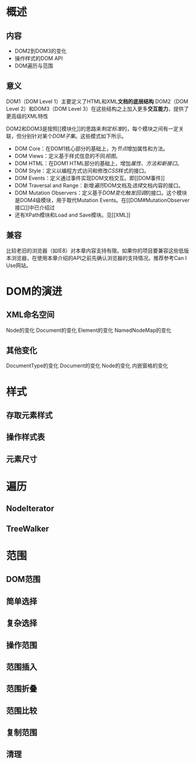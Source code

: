 # 概述
## 内容
- DOM2到DOM3的变化
- 操作样式的DOM API
- DOM遍历与范围
## 意义
DOM1（DOM Level 1）主要定义了HTML和XML**文档的底层结构** 
DOM2（DOM Level 2）和DOM3（DOM Level 3）在这些结构之上加入更多**交互能力**，提供了更高级的XML特性

DOM2和DOM3是按照[[模块化]]的思路来*制定标准*的，每个模块之间有一定关联，但分别针对某个*DOM子集*。这些模式如下所示。
- DOM Core：在DOM1核心部分的基础上，为*节点*增加属性和方法。
- DOM Views：定义基于样式信息的不同*视图*。
- DOM HTML：在DOM1 HTML部分的基础上，增加*属性、方法和新接口*。
- DOM Style：定义以编程方式访问和修改*CSS*样式的接口。
- DOM Events：定义通过事件实现DOM文档交互。即[[DOM事件]] 
- DOM Traversal and Range：新增*遍历*DOM文档及*选择*文档内容的接口。
- DOM Mutation Observers：定义基于*DOM变化触发回调*的接口。这个模块是DOM4级模块，用于取代Mutation Events。在[[DOM#MutationObserver接口]]中已介绍过
- 还有XPath模块和Load and Save模块。见[[XML]] 
## 兼容
比较老旧的浏览器（如IE8）对本章内容支持有限。如果你的项目要兼容这些低版本浏览器，在使用本章介绍的API之前先确认浏览器的支持情况。推荐参考Can I Use网站。
# DOM的演进
## XML命名空间
Node的变化
Document的变化
Element的变化
NamedNodeMap的变化
## 其他变化
DocumentType的变化
Document的变化
Node的变化
内嵌窗格的变化
# 样式
## 存取元素样式
## 操作样式表
## 元素尺寸
# 遍历
## NodeIterator
## TreeWalker
# 范围
## DOM范围
## 简单选择
## 复杂选择
## 操作范围
## 范围插入
## 范围折叠
## 范围比较
## 复制范围
## 清理